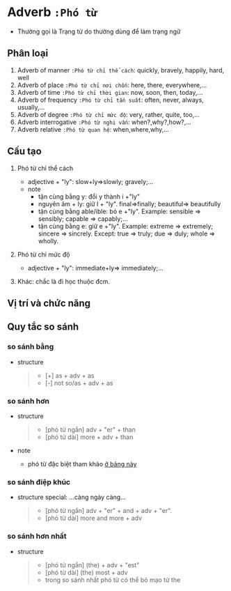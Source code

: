 # Adverb `:Phó từ`
- Thường gọi là Trạng từ do thường dùng để làm trạng ngữ
## Phân loại
1. Adverb of manner `:Phó từ chỉ thể cách`: quickly, bravely, happily, hard, well
2. Adverb of place `:Phó từ chỉ nơi chốn`: here, there, everywhere,...
3. Adverb of time `:Phó từ chỉ thời gian`: now, soon, then, today,...
4. Adverb of frequency `:Phó từ chỉ tần suất`: often, never, always, usually,...
5. Adverb of degree `:Phó từ chỉ mức độ`: very, rather, quite, too,...
6. Adverb interrogative `:Phó từ nghi vấn`: when?,why?,how?,...
7. Adverb relative `:Phó từ quan hệ`: when,where,why,...
## Cấu tạo
1. Phó từ chỉ thể cách
    - adjective + "ly": slow+ly=>slowly; gravely;...
    - note
        - tận cùng bằng y: đổi y thành i +"ly"
        - nguyên âm + ly: giữ l + "ly". final=>finally; beautiful=> beautifully
        - tận cùng bằng able/ible: bỏ e +"ly". Example: sensible => sensibly; capable => capably;...
        - tận cùng bằng e: giữ e +"ly". Example: extreme => extremely; sincere => sincrely. Except: true => truly; due => duly; whole => wholly. 
2. Phó từ chỉ mức độ
    - adjective + "ly": immediate+ly=> immediately;...

3. Khác: chắc là đi học thuộc đcm.

## Vị trí và chức năng
## Quy tắc so sánh
### so sánh bằng
- structure
    > - [+] as + adv + as
    > - [-] not so/as + adv + as
### so sánh hơn
- structure
    > - [phó từ ngắn] adv + "er" + than
    > - [phó từ dài] more + adv + than

- note
    - phó từ đặc biệt tham khảo [ở bảng này](/english/lesson/0003adjective.md/#so-sánh-hơn)
        
### so sánh điệp khúc
- structure special: ...càng ngày càng...
    > - [phó từ ngắn] adv + "er" + and + adv + "er". 
    > - [phó từ dài] more and more + adv 

### so sánh hơn nhất
- structure
    > - [phó từ ngắn] (the) + adv + "est"
    > - [phó từ dài] (the) most + adv
    > - trong so sánh nhất phó từ có thể bỏ mạo từ the